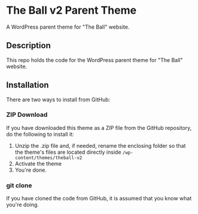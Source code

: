 # The Ball v2 Parent Theme

A WordPress parent theme for "The Ball" website.

## Description

This repo holds the code for the WordPress parent theme for "The Ball" website.

## Installation

There are two ways to install from GitHub:

### ZIP Download

If you have downloaded this theme as a ZIP file from the GitHub repository, do the following to install it:

1. Unzip the .zip file and, if needed, rename the enclosing folder so that the theme's files are located directly inside `/wp-content/themes/theball-v2`
2. Activate the theme
3. You're done.

### git clone

If you have cloned the code from GitHub, it is assumed that you know what you're doing.
